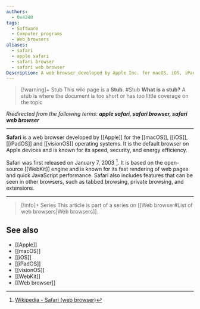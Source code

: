 ```yaml
---
authors:
  - 0x4248
tags:
  - Software
  - Computer_programs
  - Web_browsers
aliases: 
  - safari
  - apple safari
  - safari browser
  - safari web browser
Description: A web browser developed by Apple Inc. for macOS, iOS, iPadOS and visionOS devices.
---
```

> [!warning]+ Stub
> This wiki page is a **Stub**.
> #Stub 
> **What is a stub?**
> A stub is where the document is too short or has too little coverage on the topic

*Rredirected from the following terms: <strong>apple safari, safari browser, safari web browser</strong>*
<hr>

**Safari** is a web browser developed by [[Apple]] for the [[macOS]], [[iOS]], [[iPadOS]] and [[visionOS]] operating systems. It is the default browser on Apple devices and is known for its speed, security, and energy efficiency.

Safari was first released on January 7, 2003 [^1]. It is based on the open-source [[WebKit]] engine and is known for its fast rendering of web pages and quick JavaScript performance. Safari also includes features that can be seen in other browsers, such as tabbed browsing, private browsing, and extensions.

---
> [!info]+ Series
> This article is part of a series on [[Web browser#List of web browsers|Web browsers]].


## See also
- [[Apple]]
- [[macOS]]
- [[iOS]]
- [[iPadOS]]
- [[visionOS]]
- [[WebKit]]
- [[Web browser]]

[^1]: [Wikipedia - Safari (web browser)](https://en.wikipedia.org/wiki/Safari_(web_browser))
